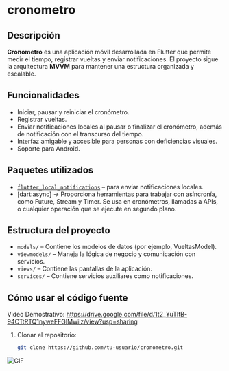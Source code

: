 # cronometro

## Descripción
**Cronometro** es una aplicación móvil desarrollada en Flutter que permite medir el tiempo, registrar vueltas y enviar notificaciones. El proyecto sigue la arquitectura **MVVM** para mantener una estructura organizada y escalable.

## Funcionalidades
- Iniciar, pausar y reiniciar el cronómetro.
- Registrar vueltas.
- Enviar notificaciones locales al pausar o finalizar el cronómetro, además de notificación con el transcurso del tiempo.
- Interfaz amigable y accesible para personas con deficiencias visuales.
- Soporte para Android.

## Paquetes utilizados
- [`flutter_local_notifications`](https://pub.dev/packages/flutter_local_notifications) – para enviar notificaciones locales.
- [dart:async] → Proporciona herramientas para trabajar con asíncronía, como Future, Stream y Timer. Se usa en cronómetros, llamadas a APIs, o cualquier operación que se ejecute en segundo plano.

## Estructura del proyecto
- `models/` – Contiene los modelos de datos (por ejemplo, VueltasModel).
- `viewmodels/` – Maneja la lógica de negocio y comunicación con servicios.
- `views/` – Contiene las pantallas de la aplicación.
- `services/` – Contiene servicios auxiliares como notificaciones.

## Cómo usar el código fuente
Video Demostrativo: https://drive.google.com/file/d/1t2_YuTItB-94CTtRTQ1nyweFFGIMwiiz/view?usp=sharing
1. Clonar el repositorio:
   ```bash
   git clone https://github.com/tu-usuario/cronometro.git
![GIF](https://github.com/user-attachments/assets/a141a604-ec6b-469f-a0e1-3df035cd4ad9)

